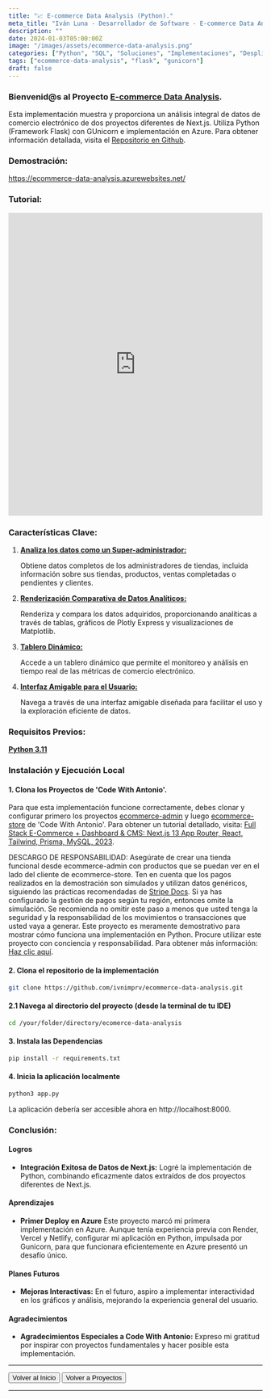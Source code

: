 ```yaml
---
title: "📈 E-commerce Data Analysis (Python)."
meta_title: "Iván Luna - Desarrollador de Software - E-commerce Data Analysis"
description: ""
date: 2024-01-03T05:00:00Z
image: "/images/assets/ecommerce-data-analysis.png"
categories: ["Python", "SQL", "Soluciones", "Implementaciones", "Despliegue en Azure"]
tags: ["ecommerce-data-analysis", "flask", "gunicorn"]
draft: false
---
```


### Bienvenid@s al Proyecto [E-commerce Data Analysis](https://ecommerce-data-analysis.azurewebsites.net/).
Esta implementación muestra y proporciona un análisis integral de datos de comercio electrónico de dos proyectos diferentes de Next.js. Utiliza Python (Framework Flask) con GUnicorn e implementación en Azure. Para obtener información detallada, visita el [Repositorio en Github](https://github.com/imprvhub/ecommerce_data_analysis/).

### Demostración:
https://ecommerce-data-analysis.azurewebsites.net/

### Tutorial:
<div style="text-align: center;">
  <iframe width="100%" height="600" src="https://www.youtube.com/embed/jNLWl_Nu3KE" frameborder="0" allowfullscreen style="margin: auto;"></iframe>
</div>

### Características Clave:
1. <ins>**Analiza los datos como un Super-administrador:**<ins>

   Obtiene datos completos de los administradores de tiendas, incluida información sobre sus tiendas, productos, ventas completadas o pendientes y clientes.

2. <ins>**Renderización Comparativa de Datos Analíticos:**<ins>

   Renderiza y compara los datos adquiridos, proporcionando analíticas a través de tablas, gráficos de Plotly Express y visualizaciones de Matplotlib.

3. <ins>**Tablero Dinámico:**<ins>

   Accede a un tablero dinámico que permite el monitoreo y análisis en tiempo real de las métricas de comercio electrónico.

4. <ins>**Interfaz Amigable para el Usuario:**<ins>

   Navega a través de una interfaz amigable diseñada para facilitar el uso y la exploración eficiente de datos.

### Requisitos Previos:
[**Python 3.11**](https://www.python.org/downloads/release/python-3110/)

### Instalación y Ejecución Local

#### 1. Clona los Proyectos de 'Code With Antonio'. 
Para que esta implementación funcione correctamente, debes clonar y configurar primero los proyectos [ecommerce-admin](https://github.com/antonioerdeljac/next13-ecommerce-admin) y luego [ecommerce-store](https://github.com/antonioerdeljac/next13-ecommerce-store) de 'Code With Antonio'. Para obtener un tutorial detallado, visita: [Full Stack E-Commerce + Dashboard & CMS: Next.js 13 App Router, React, Tailwind, Prisma, MySQL, 2023](https://www.youtube.com/watch?v=5miHyP6lExg).

DESCARGO DE RESPONSABILIDAD: Asegúrate de crear una tienda funcional desde ecommerce-admin con productos que se puedan ver en el lado del cliente de ecommerce-store. Ten en cuenta que los pagos realizados en la demostración son simulados y utilizan datos genéricos, siguiendo las prácticas recomendadas de [Stripe Docs](https://stripe.com/docs/testing ). Si ya has configurado la gestión de pagos según tu región, entonces omite la simulación. Se recomienda no omitir este paso a menos que usted tenga la seguridad y la responsabilidad de los movimientos o transacciones que usted vaya a generar. Este proyecto es meramente demostrativo para mostrar cómo funciona una implementación en Python. Procure utilizar este proyecto con conciencia y responsabilidad. Para obtener más información: [Haz clic aquí](https://ecommerce-data-analysis.azurewebsites.net/user_agreements.html).

#### 2. Clona el repositorio de la implementación
```bash
git clone https://github.com/ivnimprv/ecommerce-data-analysis.git
```
#### 2.1 Navega al directorio del proyecto (desde la terminal de tu IDE)
```bash
cd /your/folder/directory/ecomerce-data-analysis
```
#### 3. Instala las Dependencias
```bash
pip install -r requirements.txt
```
#### 4. Inicia la aplicación localmente
```bash
python3 app.py
```
La aplicación debería ser accesible ahora en http://localhost:8000.

### Conclusión:

#### Logros

- **Integración Exitosa de Datos de Next.js:**  Logré la implementación de Python, combinando eficazmente datos extraídos de dos proyectos diferentes de Next.js.

#### Aprendizajes

- **Primer Deploy en Azure** Este proyecto marcó mi primera implementación en Azure. Aunque tenía experiencia previa con Render, Vercel y Netlify, configurar mi aplicación en Python, impulsada por Gunicorn, para que funcionara eficientemente en Azure presentó un desafío único.

#### Planes Futuros

- **Mejoras Interactivas:** En el futuro, aspiro a implementar interactividad en los gráficos y análisis, mejorando la experiencia general del usuario.

#### Agradecimientos

- **Agradecimientos Especiales a Code With Antonio:** Expreso mi gratitud por inspirar con proyectos fundamentales y hacer posible esta implementación.


---
<div class="flex justify-between">
      <button class="btn btn-primary" onclick="window.location.href='/';">Volver al Inicio</button>
      <button class="btn btn-primary" onclick="window.location.href='/proyectos';">Volver a Proyectos</button>     
</div>

---
